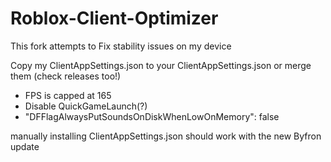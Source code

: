 # Roblox-Client-Optimizer

This fork attempts to Fix stability issues on my device

Copy my ClientAppSettings.json to your ClientAppSettings.json or merge them (check releases too!)

- FPS is capped at 165
- Disable QuickGameLaunch(?)
- "DFFlagAlwaysPutSoundsOnDiskWhenLowOnMemory": false

manually installing ClientAppSettings.json should work with the new Byfron update
